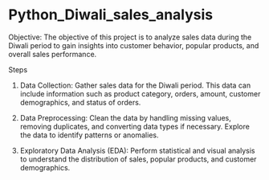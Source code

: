 # Python_Diwali_sales_analysis

Objective:
The objective of this project is to analyze sales data during the Diwali period to gain insights into customer behavior, popular products, and overall sales performance.

Steps
1. Data Collection:
Gather sales data for the Diwali period. This data can include information such as product category, orders, amount, customer demographics, and status of orders.

2. Data Preprocessing:
Clean the data by handling missing values, removing duplicates, and converting data types if necessary.
Explore the data to identify patterns or anomalies.

4. Exploratory Data Analysis (EDA):
Perform statistical and visual analysis to understand the distribution of sales, popular products, and customer demographics.

